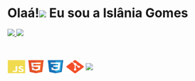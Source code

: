 <div>
  
  <h1>
    Olaá!<img Src="https://media.giphy.com/media/mGcNjsfWAjY5AEZNw6/giphy.gif" width="50"> Eu sou a Islânia Gomes 
  </h1>
  
</div>

<div>
  <a href="https://github.com/duribeiro">
    <img height="150em" src="https://github-readme-stats.vercel.app/api?username=IslaniaGomes&count_private=true&include_all_commits=true&show_icons=true&theme=dracula&hide_border=false&show_owner=true"/>
    <img height="150em" src="https://github-readme-stats.vercel.app/api/top-langs/?username=IslaniaGomes&theme=dracula&hide_border=false&&layout=compact"/>
  </a>
</div>
<br> <br> <br>
<div>
  
  <img align="center" alt="Js" height="30" width="40" src="https://raw.githubusercontent.com/devicons/devicon/master/icons/javascript/javascript-plain.svg">
  <img align="center" alt="HTML" height="30" width="40" src="https://raw.githubusercontent.com/devicons/devicon/master/icons/html5/html5-original.svg">
  <img align="center" alt="CSS" height="30" width="40" src="https://raw.githubusercontent.com/devicons/devicon/master/icons/css3/css3-original.svg">
  <img align="center" alt="git" height="30" width="40" src="https://raw.githubusercontent.com/devicons/devicon/master/icons/git/git-original.svg">
  <img align="center" src="https://raw.githubusercontent.com/innng/innng/master/assets/kyubey.gif" height="40" />

</div><br>


  





